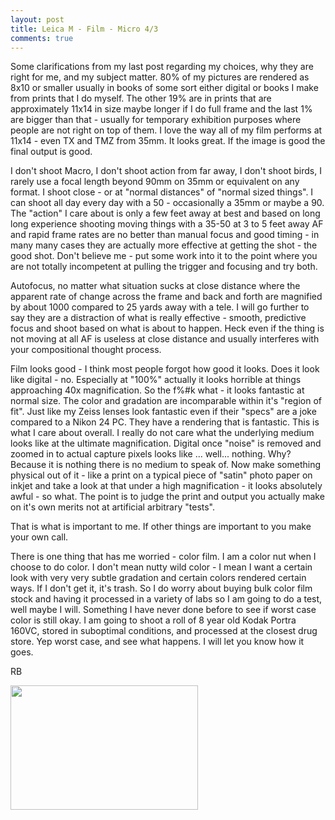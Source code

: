 ```yaml
---
layout: post
title: Leica M - Film - Micro 4/3
comments: true
---
```

Some clarifications from my last post regarding my choices, why they are right for me, and my subject matter. 80% of my pictures are rendered as 8x10 or smaller usually in books of some sort either digital or books I make from prints that I do myself. The other 19% are in prints that are approximately 11x14 in size maybe longer if I do full frame and the last 1% are bigger than that - usually for temporary exhibition purposes where people are not right on top of them. I love the way all of my film performs at 11x14 - even TX and TMZ from 35mm. It looks great. If the image is good the final output is good.

I don't shoot Macro, I don't shoot action from far away, I don't shoot birds, I rarely use a focal length beyond 90mm on 35mm or equivalent on any format. I shoot close - or at "normal distances" of "normal sized things". I can shoot all day every day with a 50 - occasionally a 35mm or maybe a 90. The "action" I care about is only a few feet away at best and based on long long experience shooting moving things with a 35-50 at 3 to 5 feet away AF and rapid frame rates are no better than manual focus and good timing - in many many cases they are actually more effective at getting the shot - the good shot. Don't believe me - put some work into it to the point where you are not totally incompetent at pulling the trigger and focusing and try both.

Autofocus, no matter what situation sucks at close distance where the apparent rate of change across the frame and back and forth are magnified by about 1000 compared to 25 yards away with a tele. I will go further to say they are a distraction of what is really effective - smooth, predictive focus and shoot based on what is about to happen. Heck even if the thing is not moving at all AF is useless at close distance and usually interferes with your compositional thought process.

Film looks good - I think most people forgot how good it looks. Does it look like digital - no. Especially at "100%" actually it looks horrible at things approaching 40x magnification. So the f%#k what - it looks fantastic at normal size. The color and gradation are incomparable within it's "region of fit". Just like my Zeiss lenses look fantastic even if their "specs" are a joke compared to a Nikon 24 PC. They have a rendering that is fantastic. This is what I care about overall. I really do not care what the underlying medium looks like at the ultimate magnification. Digital once "noise" is removed and zoomed in to actual capture pixels looks like ... well... nothing. Why? Because it is nothing there is no medium to speak of. Now make something physical out of it - like a print on a typical piece of "satin" photo paper on inkjet and take a look at that under a high magnification - it looks absolutely awful - so what. The point is to judge the print and output you actually make on it's own merits not at artificial arbitrary "tests".

That is what is important to me. If other things are important to you make your own call.

There is one thing that has me worried - color film. I am a color nut when I choose to do color. I don't mean nutty wild color - I mean I want a certain look with very very subtle gradation and certain colors rendered certain ways. If I don't get it, it's trash. So I do worry about buying bulk color film stock and having it processed in a variety of labs so I am going to do a test, well maybe I will. Something I have never done before to see if worst case color is still okay. I am going to shoot a roll of 8 year old Kodak Portra 160VC, stored in suboptimal conditions, and processed at the closest drug store. Yep worst case, and see what happens. I will let you know how it goes.

RB

<a rel="lightbox" href="http://photo.rwboyer.com/wp-content/uploads/2010/08/199900201.jpg"><img class="alignleft size-medium wp-image-2004" title="199900201" src="http://photo.rwboyer.com/wp-content/uploads/2010/08/199900201-300x199.jpg" alt="" width="300" height="199" /></a>